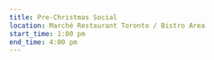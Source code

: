 ```yaml
---
title: Pre-Christmas Social
location: Marché Restaurant Toronto / Bistro Area
start_time: 1:00 pm
end_time: 4:00 pm
---
```

